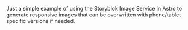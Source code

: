 Just a simple example of using the Storyblok Image Service in Astro to generate responsive images that can be overwritten with phone/tablet specific versions if needed.